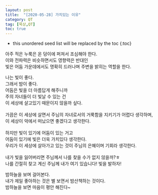 ```yaml
---
layout: post
title:  "[2020-05-28] 가치있는 이유"
category: QT
tag: [묵상,QT]
toc: true
---
```

* this unordered seed list will be replaced by the toc
{:toc}

아주 적은 누룩은 온 덩이에 퍼져서 조심해야 한다.<br/>
이와 전파력은 비슷하면서도 영향력은 반대인 <br/>
빛은 어둠 가운데에서도 명확히 드러나며 주변을 밝히는 역할을 한다.

나는 빛이 좋다.<br/>
그래서 밤이 좋다.<br/>
어둠은 빛을 더 아름답게 해주니까<br/>
주의 자녀들이 더 빛날 수 있는 건 <br/>
이 세상에 살고있기 때문이지 않을까 싶다.<br/><br/>
가끔은 이 세상에 살면서 주님의 자녀로서의 거룩함을 지키기가 어렵다 생각하며,<br/>
이 세상이 악에서 떠났으면 좋겠다고 생각한다.<br/><br/>하지만
빛이 있기에 어둠이 있는 거고<br/>
어둠이 있기에 빛은 더욱 가치있다 생각한다.<br/>
우리가 이 세상에 살아가고 있는 것이 주님의 은혜이며 기회라 생각한다.<br/><br/>
내가 빛을 잃어버리면 주님께서 나를 찾을 수가 없지 않을까?ㅎ<br/>
나를 간절히 찾고 계신 주님께 내가 여기 있습니다! 빛을 발하자!

밤하늘을 보며 걸어본다.<br/>
내가 제일 좋아하는 것은 별 보면서 밤산책하는 것이다.<br/>
밤하늘을 보면 마음이 평안 해진다~